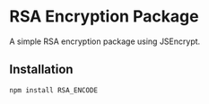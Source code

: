 # RSA Encryption Package

A simple RSA encryption package using JSEncrypt.

## Installation
```bash
npm install RSA_ENCODE